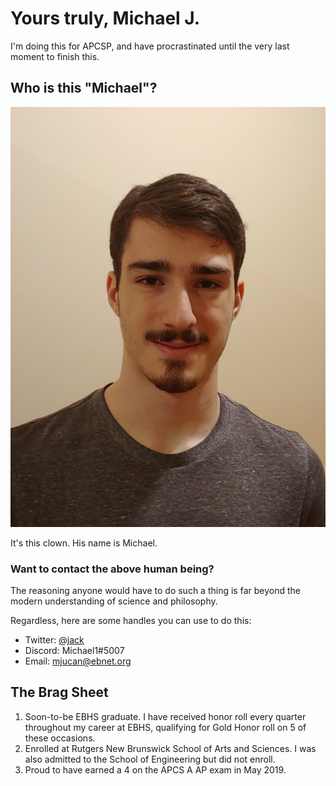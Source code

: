 # Yours truly, Michael J.

I'm doing this for APCSP, and have procrastinated until the very last moment to finish this.

## Who is this "Michael"?
![Picture of Me](0524202152b.jpg)

It's this clown. His name is Michael.

### Want to contact the above human being?
The reasoning anyone would have to do such a thing is far beyond the modern understanding of science and philosophy. 

Regardless, here are some handles you can use to do this:
* Twitter: [@jack](https://twitter.com/jack)
* Discord: Michael1#5007
* Email: mjucan@ebnet.org

## The Brag Sheet
1. Soon-to-be EBHS graduate. I have received honor roll every quarter throughout my career at EBHS, qualifying for Gold Honor roll on 5 of these occasions. 
2. Enrolled at Rutgers New Brunswick School of Arts and Sciences. I was also admitted to the School of Engineering but did not enroll.
3. Proud to have earned a 4 on the APCS A AP exam in May 2019.
